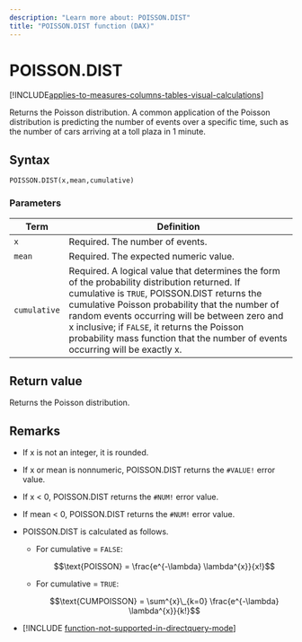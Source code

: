 ```yaml
---
description: "Learn more about: POISSON.DIST"
title: "POISSON.DIST function (DAX)"
---
```

# POISSON.DIST

[!INCLUDE[applies-to-measures-columns-tables-visual-calculations](includes/applies-to-measures-columns-tables-visual-calculations.md)]

Returns the Poisson distribution. A common application of the Poisson distribution is predicting the number of events over a specific time, such as the number of cars arriving at a toll plaza in 1 minute.  
  
## Syntax  
  
```dax
POISSON.DIST(x,mean,cumulative)  
```
  
### Parameters  
  
|Term|Definition|  
|--------|--------------|  
|`x`|Required. The number of events.|  
|`mean`|Required. The expected numeric value.|  
|`cumulative`|Required. A logical value that determines the form of the probability distribution returned. If cumulative is `TRUE`, POISSON.DIST returns the cumulative Poisson probability that the number of random events occurring will be between zero and x inclusive; if `FALSE`, it returns the Poisson probability mass function that the number of events occurring will be exactly x.|  
  
## Return value

Returns the Poisson distribution.  
  
## Remarks

- If x is not an integer, it is rounded.  

- If x or mean is nonnumeric, POISSON.DIST returns the `#VALUE!` error value.  

- If x &lt; 0, POISSON.DIST returns the `#NUM!` error value.  

- If mean &lt; 0, POISSON.DIST returns the `#NUM!` error value.  

- POISSON.DIST is calculated as follows.  

  - For cumulative = `FALSE`:  

    $$\text{POISSON} = \frac{e^{-\lambda} \lambda^{x}}{x!}$$

  - For cumulative = `TRUE`:  

    $$\text{CUMPOISSON} = \sum^{x}\_{k=0} \frac{e^{-\lambda} \lambda^{x}}{k!}$$

- [!INCLUDE [function-not-supported-in-directquery-mode](includes/function-not-supported-in-directquery-mode.md)]
